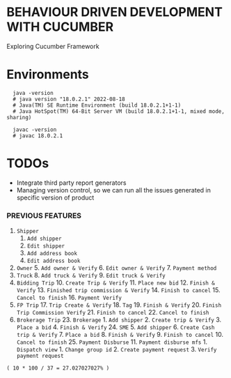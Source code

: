 # BEHAVIOUR DRIVEN DEVELOPMENT WITH CUCUMBER
Exploring Cucumber Framework 

# Environments
```shell
  java -version
  # java version "18.0.2.1" 2022-08-18
  # Java(TM) SE Runtime Environment (build 18.0.2.1+1-1)
  # Java HotSpot(TM) 64-Bit Server VM (build 18.0.2.1+1-1, mixed mode, sharing)

  javac -version
  # javac 18.0.2.1
```

# TODOs
- Integrate third party report generators
- Managing version control, so we can run all the issues generated in specific version of product

### PREVIOUS FEATURES

1. `Shipper`
    1. `Add shipper`
    2. `Edit shipper`
    3. `Add address book`
    4. `Edit address book`
2. `Owner`
    5. `Add owner & Verify`
    6. `Edit owner & Verify`
    7. `Payment method`
3. `Truck`
    8. `Add truck & Verify`
    9. `Edit truck & Verify`
4. `Bidding Trip`
    10. `Create Trip & Verify`
    11. `Place new bid`
    12. `Finish & Verify`
    13. `Finished trip commission & Verify`
    14. `Finish to cancel`
    15. `Cancel to finish`
    16. `Payment Verify`
5. `FP Trip`
    17. `Trip Create & Verify`
    18. `Tag`
    19. `Finish & Verify`
    20. `Finish Trip Commission Verify`
    21. `Finish to cancel`
    22. `Cancel to finish`
6. `Brokerage Trip`
    23. `Brokerage`
        1. `Add shipper`
        2. `Create trip & Verify`
        3. `Place a bid`
        4. `Finish & Verify`
    24. `SME`
        5. `Add shipper`
        6. `Create Cash trip & Verify`
        7. `Place a bid`
        8. `Finish & Verify`
        9. `Finish to cancel`
        10. `Cancel to finish`
    25. `Payment Disburse`
        11. `Payment disburse mfs`
            1. `Dispatch view`
                1. `Change group id`
                2. `Create payment request`
                3. `Verify payment request`


```
( 10 * 100 / 37 = 27.027027027% )
